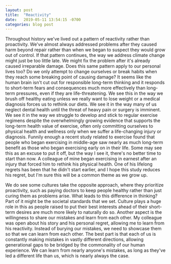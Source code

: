 ```yaml
---
layout: post
title:  "Reactivity"
date:   2019-05-11 13:54:15 -0700
categories: blog post
---
```


Throughout history we've lived out a pattern of reactivity rather than proactivity. We've almost always addressed problems after they caused harm beyond repair rather than when we began to suspect they would grow out of control. If that pattern continues, the way we address climate change might just be too little late. We might fix the problem after it's already caused irreparable damage. Does this same pattern apply to our personal lives too? Do we only attempt to change ourselves or break habits when they reach some breaking point of causing damage? It seems like the human brain isn't cut out for responsible long-term thinking and it responds to short-term fears and consequences much more effectively than long-term pressures, even if they are life-threatening. We see this in the way we brush off healthy eating unless we really want to lose weight or a medical diagnosis forces us to rethink our diets. We see it in the way many of us neglect dental health until the threat of heavy pain or surgery is imminent. We see it in the way we struggle to develop and stick to regular exercise regimens despite the overwhelmingly growing evidence that supports the long-term health value of exercise, often only committing ourselves to physical health and wellness only when we suffer a life-changing injury or diagnosis. Funnily enough a recent study related to exercise found that people who began exercising in middle-age saw nearly as much long-term benefit as those who began exercising early on in their life. Some may see this as an excuse to put it off, but the way I see it, there's no better time to start than now. A colleague of mine began exercising in earnest after an injury that forced him to rethink his physical health. One of his lifelong regrets has been that he didn't start earlier, and I hope this study reduces his regret, but I'm sure this will be a common theme as we grow up. 

We do see some cultures take the opposite approach, where they prioritize proactivity, such as paying doctors to keep people healthy rather than just curing them as problems arise. What leads to this difference in thinking? Part of it might be the societal standards that we set. Culture plays a huge role in this as people raised to put their best interests ahead of their short-term desires are much more likely to naturally do so. Another aspect is the willingness to share our mistakes and learn from each other. My colleague was open about his story and his personal regret, allowing me to learn from his reactivity. Instead of burying our mistakes, we need to showcase them so that we can learn from each other. The best part is that each of us is constantly making mistakes in vastly different directions, allowing generational gaps to be bridged by the commonality of our human experience. We can learn from nearly anyone's mistakes, as long as they've led a different life than us, which is nearly always the case. 